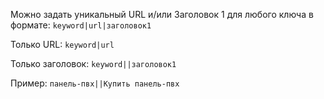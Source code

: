 Можно задать уникальный URL и/или Заголовок 1 для любого ключа в формате: <code>keyword|url|заголовок1</code>

Только URL: <code>keyword|url</code>

Только заголовок: <code>keyword||заголовок1</code>

Пример: <code>панель-пвх||Купить панель-пвх</code>
